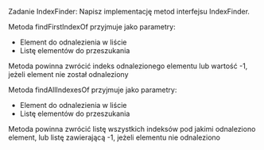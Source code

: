 Zadanie IndexFinder:
Napisz implementację metod interfejsu IndexFinder.

Metoda findFirstIndexOf przyjmuje jako parametry:
- Element do odnalezienia w liście
- Listę elementów do przeszukania

Metoda powinna zwrócić indeks odnalezionego elementu lub wartość -1, jeżeli element nie został odnaleziony

Metoda findAllIndexesOf przyjmuje jako parametry:
- Element do odnalezienia w liście
- Listę elementów do przeszukania

Metoda powinna zwrócić listę wszystkich indeksów pod jakimi odnaleziono element, lub listę zawierającą -1, jeżeli elementu nie odnaleziono